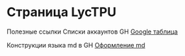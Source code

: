 # Страница LycTPU

Полезные ссылки
Списки аккаунтов GH 
[Google таблица](http://clck.ru/326VLa)

Конструкции языка md в GH  [Оформление md](https://gist.github.com/Jekins/2bf2d0638163f1294637#Links) 
